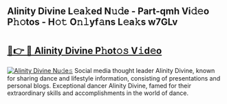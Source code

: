 ## Alinity Divine L𝚎a𝚔ed N𝚞𝚍e - Part-qmh Vi𝚍𝚎o P𝚑𝚘tos - H𝚘𝚝 O𝚗𝚕yf𝚊ns L𝚎a𝚔s w7GLv

# <h2><a href="http://kfcgbol.oniu.top/?m=Alinity+Divine">🔗👉 🔴 Alinity Divine P𝚑ot𝚘𝚜 V𝚒d𝚎o</a></h2>

[![Alinity Divine Nu𝚍e𝚜](https://i.imgur.com/0qMVB7G.gif)](http://kfcgbol.oniu.top/?m=Alinity+Divine)
Social media thought leader Alinity Divine, known for sharing dance and lifestyle information, consisting of presentations and personal blogs. Exceptional dancer Alinity Divine, famed for their extraordinary skills and accomplishments in the world of dance.  
